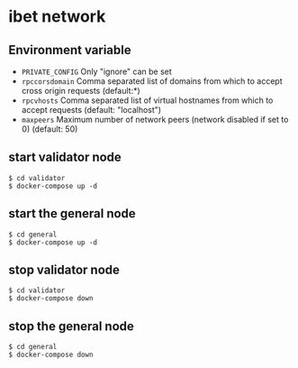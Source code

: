 # ibet network

## Environment variable

* `PRIVATE_CONFIG` Only "ignore" can be set  
* `rpccorsdomain` Comma separated list of domains from which to accept cross origin requests (default:*)  
* `rpcvhosts` Comma separated list of virtual hostnames from which to accept requests (default: "localhost")  
* `maxpeers` Maximum number of network peers (network disabled if set to 0) (default: 50)  

## start validator node 
```
$ cd validator  
$ docker-compose up -d  
```

## start the general node 
```
$ cd general  
$ docker-compose up -d  
```

## stop validator node 
```
$ cd validator  
$ docker-compose down  
```

## stop the general node 
```
$ cd general  
$ docker-compose down  
```

